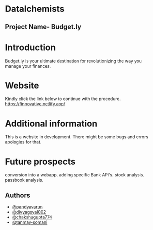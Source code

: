 # Datalchemists
## Project Name- Budget.ly
# Introduction
Budget.ly is your ultimate destination for revolutionizing the way you manage your finances.

# Website
Kindly click the link below to continue with the procedure.
https://finnovative.netlify.app/

# Additional information
This is a website in development. There might be some bugs and errors apologies for that.

# Future prospects

conversion into a webapp.
adding specific Bank API's.
stock analysis.
passbook analysis.

## Authors
- [@pandyavarun](https://www.github.com/pandyavarun)
- [@divyagoyal002](https://www.github.com/divyagoyal002)
- [@chakshugupta774](https://www.github.com/chakshugupta774)
- [@tanmay-somani](https://www.github.com/tanmay-somani)
